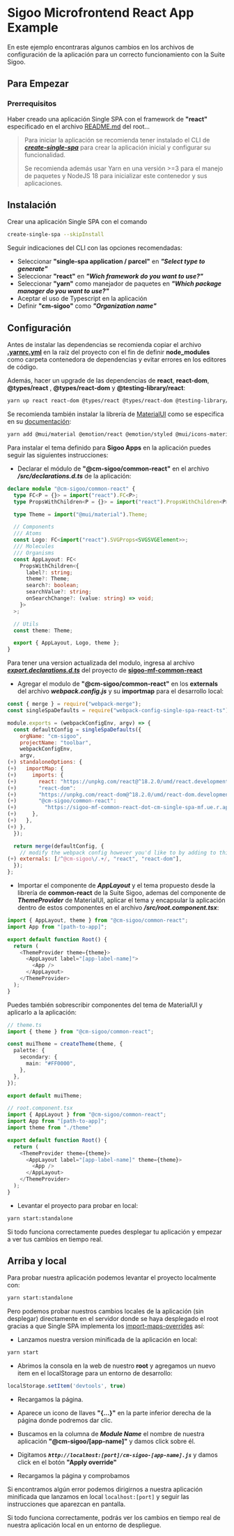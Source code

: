 # Sigoo Microfrontend React App Example

En este ejemplo encontraras algunos cambios en los archivos de configuración de la aplicación para un correcto funcionamiento con la Suite Sigoo.

## Para Empezar

### Prerrequisitos

Haber creado una aplicación Single SPA con el framework de **"react"** especificado en el archivo [README.md](https://github.com/PipeOspina/sigoo-mf-root-template/tree/master) del root...

> Para iniciar la aplicación se recomienda tener instalado el CLI de ***[create-single-spa](https://single-spa.js.org/docs/create-single-spa)*** para crear la aplicación inicial y configurar su funcionalidad.
>
> Se recomienda además usar Yarn en una versión >=3 para el manejo de paquetes y NodeJS 18 para inicializar este contenedor y sus aplicaciones.

## Instalación

Crear una aplicación Single SPA con el comando

```bash
create-single-spa --skipInstall
```

Seguir indicaciones del CLI con las opciones recomendadas:

- Seleccionar **"single-spa application / parcel"** en ***"Select type to generate"***
- Seleccionar **"react"** en ***"Wich framework do you want to use?"***
- Seleccionar **"yarn"** como manejador de paquetes en ***"Which package manager do you want to use?"***
- Aceptar el uso de Typescript en la aplicación
- Definir **"cm-sigoo"** como ***"Organization name"***

## Configuración

Antes de instalar las dependencias se recomienda copiar el archivo **[.yarnrc.yml](https://github.com/PipeOspina/sigoo-mf-root-template/blob/master/.yarnrc.yml)** en la raíz del proyecto con el fin de definir **node_modules** como carpeta contenedora de dependencias y evitar errores en los editores de código.

Además, hacer un upgrade de las dependencias de **react**, **react-dom**, **@types/react** , **@types/react-dom** y **@testing-library/react**:

```bash
yarn up react react-dom @types/react @types/react-dom @testing-library/react
```

Se recomienda también instalar la librería de [MaterialUI](https://mui.com/material-ui/getting-started/) como se especifica en su [documentación](https://mui.com/material-ui/getting-started/installation/):

```bash
yarn add @mui/material @emotion/react @emotion/styled @mui/icons-material
```

Para instalar el tema definido para **Sigoo Apps** en la aplicación puedes seguir las siguientes instrucciones:

- Declarar el módulo de **"@cm-sigoo/common-react"** en el archivo ***/src/declarations.d.ts*** de la aplicación:

```typescript
declare module "@cm-sigoo/common-react" {
  type FC<P = {}> = import("react").FC<P>;
  type PropsWithChildren<P = {}> = import("react").PropsWithChildren<P>;

  type Theme = import("@mui/material").Theme;

  // Components
  /// Atoms
  const Logo: FC<import("react").SVGProps<SVGSVGElement>>;
  /// Molecules
  /// Organisms
  const AppLayout: FC<
    PropsWithChildren<{
      label?: string;
      theme?: Theme;
      search?: boolean;
      searchValue?: string;
      onSearchChange?: (value: string) => void;
    }>
  >;

  // Utils
  const theme: Theme;

  export { AppLayout, Logo, theme };
}
```

Para tener una version actualizada del modulo, ingresa al archivo ***[export.declarations.d.ts](https://github.com/PipeOspina/sigoo-mf-common-react/blob/master/export.declarations.d.ts)*** del proyecto de **[sigoo-mf-common-react](https://github.com/PipeOspina/sigoo-mf-common-react)**

- Agregar el modulo de **"@cm-sigoo/common-react"** en los **externals** del archivo ***webpack.config.js*** y su **importmap** para el desarrollo local:

```javascript
const { merge } = require("webpack-merge");
const singleSpaDefaults = require("webpack-config-single-spa-react-ts");

module.exports = (webpackConfigEnv, argv) => {
  const defaultConfig = singleSpaDefaults({
    orgName: "cm-sigoo",
    projectName: "toolbar",
    webpackConfigEnv,
    argv,
(+) standaloneOptions: {
(+)   importMap: {
(+)     imports: {
(+)       react: "https://unpkg.com/react@^18.2.0/umd/react.development.js",
(+)       "react-dom":
(+)       "https://unpkg.com/react-dom@^18.2.0/umd/react-dom.development.js",
(+)       "@cm-sigoo/common-react":
(+)         "https://sigoo-mf-common-react-dot-cm-single-spa-mf.ue.r.appspot.com/cm-sigoo-common-react.js",
(+)     },
(+)   },
(+) },
  });

  return merge(defaultConfig, {
    // modify the webpack config however you'd like to by adding to this object
(+) externals: [/^@cm-sigoo\/.+/, "react", "react-dom"],
  });
};
```

- Importar el componente de ***AppLayout*** y el tema propuesto desde la librería de **common-react** de la Suite Sigoo, ademas del componente de ***ThemeProvider*** de MaterialUI, aplicar el tema y encapsular la aplicación dentro de estos componentes en el archivo ***/src/root.component.tsx***:

```typescript
import { AppLayout, theme } from "@cm-sigoo/common-react";
import App from "[path-to-app]";

export default function Root() {
  return (
    <ThemeProvider theme={theme}>
      <AppLayout label="[app-label-name]">
        <App />
      </AppLayout>
    </ThemeProvider>
  );
}
```

Puedes también sobrescribir componentes del tema de MaterialUI y aplicarlo a la aplicación:

```typescript
// theme.ts
import { theme } from "@cm-sigoo/common-react";

const muiTheme = createTheme(theme, {
  palette: {
    secondary: {
      main: "#FF0000",
    },
  },
});

export default muiTheme;

// root.component.tsx
import { AppLayout } from "@cm-sigoo/common-react";
import App from "[path-to-app]";
import theme from "./theme"

export default function Root() {
  return (
    <ThemeProvider theme={theme}>
      <AppLayout label="[app-label-name]" theme={theme}>
        <App />
      </AppLayout>
    </ThemeProvider>
  );
}
```

- Levantar el proyecto para probar en local:

```bash
yarn start:standalone
```

Si todo funciona correctamente puedes desplegar tu aplicación y empezar a ver tus cambios en tiempo real.

## Arriba y local

Para probar nuestra aplicación podemos levantar el proyecto localmente con:

```bash
yarn start:standalone
```

Pero podemos probar nuestros cambios locales de la aplicación (sin desplegar) directamente en el servidor donde se haya desplegado el root gracias a que Single SPA implementa los [import-maps-overrides](https://github.com/single-spa/import-map-overrides) así:

- Lanzamos nuestra version minificada de la aplicación en local:

```bash
yarn start
```

- Abrimos la consola en la web de nuestro **root** y agregamos un nuevo item en el localStorage para un entorno de desarrollo:

```javascript
localStorage.setItem('devtools', true)
```

- Recargamos la página.

- Aparece un icono de llaves **"{...}"** en la parte inferior derecha de la página donde podremos dar clic.

- Buscamos en la columna de ***Module Name*** el nombre de nuestra aplicación **"@cm-sigoo/[app-name]"** y damos click sobre él.

- Digitamos ***`http://localhost:[port]/cm-sigoo-[app-name].js`*** y damos click en el botón **"Apply override"**

- Recargamos la página y comprobamos

Si encontramos algún error podemos dirigirnos a nuestra aplicación minificada que lanzamos en local `localhost:[port]` y seguir las instrucciones que aparezcan en pantalla.

Si todo funciona correctamente, podrás ver los cambios en tiempo real de nuestra aplicación local en un entorno de despliegue.
